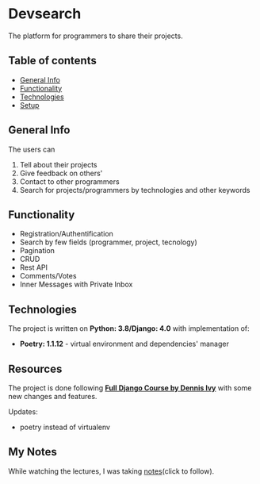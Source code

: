 # Devsearch

The platform for programmers to share their projects. 

## Table of contents
* [General Info](#general-info)
* [Functionality](#functionality)
* [Technologies](#technologies)
* [Setup](#setup)

## General Info
The users can
1. Tell about their projects
2. Give feedback on others'
3. Contact to other programmers
4. Search for projects/programmers by technologies and other keywords
    
## Functionality
* Registration/Authentification
* Search by few fields (programmer, project, tecnology)
* Pagination
* CRUD
* Rest API
* Comments/Votes
* Inner Messages with Private Inbox
    
## Technologies
The project is written on **Python: 3.8/Django: 4.0** with implementation of:
* **Poetry: 1.1.12** - virtual environment and dependencies' manager
    
## Resources
The project is done following [**Full Django Course by Dennis Ivy**](https://www.udemy.com/course/python-django-2021-complete-course/) with some new changes and features.

Updates:
* poetry instead of virtualenv
    
## My Notes
While watching the lectures, I was taking [notes](https://docs.google.com/document/d/10IwWR-TRoy1c1zjYlUVPUaUgIQkxy2mqUJnwSmlAQ10/edit#)(click to follow).
